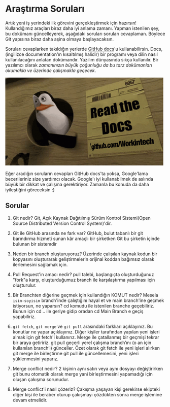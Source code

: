 # Araştırma Soruları

Artık yeni iş yerindeki ilk görevini gerçekleştirmek için hazırsın! Kullandığımız araçları biraz daha iyi anlama zamanı. Yapman istenilen şey, bu dokümanı güncelleyerek, aşağıdaki soruları soruları cevaplaman. Böylece Git yapısına biraz daha aşina olmaya başlayacaksın.

Soruları cevaplarken takıldığın yerlerde [GitHub docs](https://docs.github.com/en)'u kullanabilirsin. Docs, (ingilizce documentation'ın kısaltılmış halidir) bir programı veya dilin nasıl kullanılacağını anlatan dokümandır. Yazılım dünyasında sıkça kullanılır. Bir yazılımcı olarak _zamanınızın büyük çoğunluğu da bu tarz dokümanları okumakla ve üzerinde çalışmakla geçecek_.

![READ THE DOCS](https://github.com/Workintech/FSWeb-S1G1-Projesi-Web-Development-Projesi-icin-Git/blob/main/read-the-docs-wit.gif?raw=true)

Eğer aradığın soruların cevapları GitHub docs'ta yoksa, Google'lama becerileriniz size yardımcı olacak. Google'ı iyi kullanabilmek de aslında büyük bir dikkat ve çalışma gerektiriyor. Zamanla bu konuda da daha iyileştiğini göreceksin :)

## Sorular

1. Git nedir?
   Git, Açık Kaynak Dağıtılmış Sürüm Kontrol Sistemi(Open Source Distributed Version Control System)'dir.

2. Git ile GitHub arasında ne fark var?
   GitHub, bulut tabanlı bir git barındırma hizmeti sunan kâr amaçlı bir şirketken Git bu şirketin içinde bulunan bir sistemdir

3. Neden bir branch oluşturuyoruz?
   Üzerinde çalışılan kaynak kodun bir kopyasını oluşturarak geliştirmelerin orijinal koddan bağımsız olarak ilerlemesini sağlamak için.

4. Pull Request'in amacı nedir?
   pull talebi, başlangıçta oluşturduğunuz "fork"a karşı, oluşturduğumuz branch ile karşılaştırma yapılması için oluşturulur.

5. Bir Branchten diğerine geçmek için kullandığın KOMUT nedir? Mesela `isim-soyisim` branch'inde çalıştığını hayal et ve main branch'ine geçmek istiyorsun, ne yaparsın?
   cd komudu ile istenilen branche geçebiliriz. Bunun için cd .. ile geriye gidip oradan cd Main Branch e geçiş yapabiliriz.

6. `git fetch`, `git merge` ve `git pull` arasındaki farklıarı açıklayınız. Bu konutlar ne yapar açıklayınız.
   Diğer kişiler tarafından yapılan yeni işleri almak için git fetch'i kullanırız. Merge ile çatallanmış bir geçmişi tekrar bir araya getiririz. git pull geçerli yerel çalışma branch’ını (o an için kullanılan branch’ı) günceller. Özet olarak git fetch ile yeni işleri alırken git merge ile birleştirme git pull ile güncellemesini, yeni işleri yüklenmesini yaparız.
7. Merge conflict nedir?
   2 kişinin aynı satırı veya aynı dosyayı değiştirirken git bunu otomatik olarak merge yani birleştirmesini yapamadığı için oluşan çakışma sorunudur.

8. Merge conflict'i nasıl çözeriz?
   Çakışma yaşayan kişi gerekirse ekipteki diğer kişi ile beraber oturup çakışmayı çözdükten sonra merge işlemine devam etmelidir.
